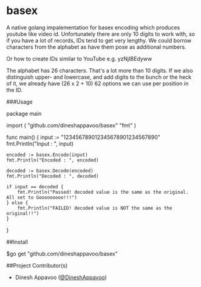 basex
=====
A native golang impalementation for basex encoding which produces youtube like video id.
Unfortunately there are only 10 digits to work with, so if you have a lot of records, IDs tend to get very lengthy. We could borrow characters from the alphabet as have them pose as additional numbers.

Or how to create IDs similar to YouTube e.g. yzNjIBEdyww

The alphabet has 26 characters. That's a lot more than 10 digits. If we also distinguish upper- and lowercase, and add digits to the bunch or the heck of it, we already have (26 x 2 + 10) 62 options we can use per position in the ID.

###Usage

package main

import (
	"github.com/dineshappavoo/basex"
	"fmt"
)

func main() {
	input := "123456789012345678901234567890"
	fmt.Println("Input : ", input)

	encoded := basex.Encode(input)
	fmt.Println("Encoded : ", encoded)

	decoded := basex.Decode(encoded)
	fmt.Println("Decoded : ", decoded)

	if input == decoded {
		fmt.Println("Passed! decoded value is the same as the original. All set to Gooooooooo!!!")
	} else {
		fmt.Println("FAILED! decoded value is NOT the same as the original!!")
	}
}



##Install

$go get "github.com/dineshappavoo/basex"


  
##Project Contributor(s)

* Dinesh Appavoo ([@DineshAppavoo](https://twitter.com/DineshAppavoo))